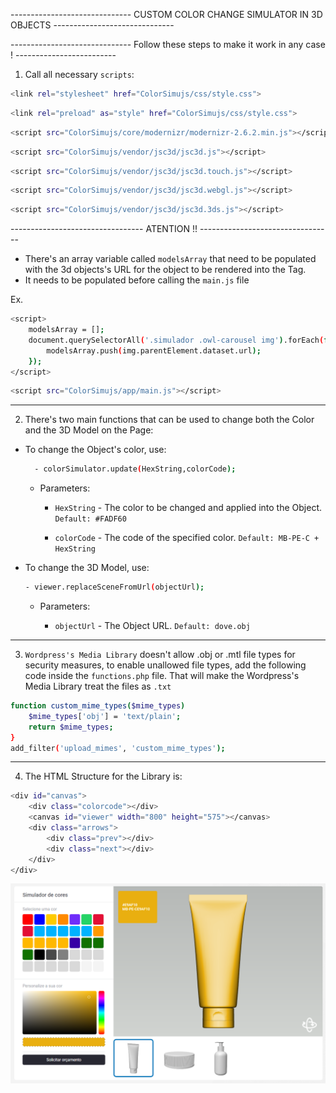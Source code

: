 ------------------------------ CUSTOM COLOR CHANGE SIMULATOR IN 3D OBJECTS ------------------------------

------------------------------ Follow these steps to make it work in any case ! -------------------------

1. Call all necessary `scripts`:
```bash
<link rel="stylesheet" href="ColorSimujs/css/style.css">
```
```bash
<link rel="preload" as="style" href="ColorSimujs/css/style.css">
```
```bash
<script src="ColorSimujs/core/modernizr/modernizr-2.6.2.min.js"></script>
```
```bash
<script src="ColorSimujs/vendor/jsc3d/jsc3d.js"></script>
```
```bash
<script src="ColorSimujs/vendor/jsc3d/jsc3d.touch.js"></script>
```
```bash
<script src="ColorSimujs/vendor/jsc3d/jsc3d.webgl.js"></script>
```
```bash
<script src="ColorSimujs/vendor/jsc3d/jsc3d.3ds.js"></script>
```

--------------------------------- ATENTION !! ---------------------------------<br/>

- There's an array variable called `modelsArray` that need to be populated with the 3d objects's URL for the object to be rendered into the <canvas> Tag.<br/>
- It needs to be populated before calling the `main.js` file

Ex.
```bash
<script>
    modelsArray = [];
    document.querySelectorAll('.simulador .owl-carousel img').forEach(function(){
        modelsArray.push(img.parentElement.dataset.url);
    });
</script>
```
```bash
<script src="ColorSimujs/app/main.js"></script>
```

-------------------------------------------------------------------------------

2. There's two main functions that can be used to change both the Color and the 3D Model on the Page:

- To change the Object's color, use:
  ```bash
    - colorSimulator.update(HexString,colorCode);
  ```

    - Parameters: 

        - `HexString` - The color to be changed and applied into the Object.
          `Default: #FADF60`

        - `colorCode` - The code of the specified color.
          `Default: MB-PE-C + HexString`

- To change the 3D Model, use:
    ```bash
    - viewer.replaceSceneFromUrl(objectUrl);
    ```

    - Parameters:

        - `objectUrl` - The Object URL.
          `Default: dove.obj`

-------------------------------------------------------------------------------

3. `Wordpress's Media Library` doesn't allow .obj or .mtl file types for security measures, to enable unallowed file types, add the following code inside the `functions.php` file. That will make the Wordpress's Media Library treat the files as `.txt`

```bash
function custom_mime_types($mime_types)
    $mime_types['obj'] = 'text/plain';
    return $mime_types;
}
add_filter('upload_mimes', 'custom_mime_types');
```

-------------------------------------------------------------------------------

4. The HTML Structure for the Library is:
```bash
<div id="canvas">
    <div class="colorcode"></div>
    <canvas id="viewer" width="800" height="575"></canvas>
    <div class="arrows">
        <div class="prev"></div>
        <div class="next"></div>
    </div>
</div>
```

![Alt text](./colorsimujs.png)
